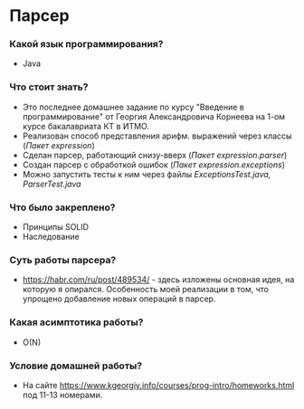 # Парсер

### Какой язык программирования? 
* Java

### Что стоит знать?
* Это последнее домашнее задание по курсу "Введение в программирование" от Георгия Александровича Корнеева на 1-ом курсе бакалавриата КТ в ИТМО.
* Реализован способ представления арифм. выражений через классы (*Пакет expression*)
* Сделан парсер, работающий снизу-вверх (*Пакет expression.parser*)
* Создан парсер с обработкой ошибок (*Пакет expression.exceptions*)
* Можно запустить тесты к ним через файлы *ExceptionsTest.java, ParserTest.java*

### Что было закреплено?
* Принципы SOLID
* Наследование

### Суть работы парсера? 
* https://habr.com/ru/post/489534/ - здесь изложены основная идея, на которую я опирался. Особенность моей реализации в том, что упрощено добавление новых операций в парсер.

### Какая асимптотика работы?
* O(N)

### Условие домашней работы?
* На сайте https://www.kgeorgiy.info/courses/prog-intro/homeworks.html под 11-13 номерами.